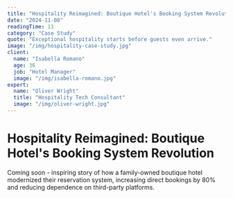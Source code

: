 ```yaml
---
title: "Hospitality Reimagined: Boutique Hotel's Booking System Revolution"
date: "2024-11-08"
readingTime: 11
category: "Case Study"
quote: "Exceptional hospitality starts before guests even arrive."
image: "/img/hospitality-case-study.jpg"
client:
  name: "Isabella Romano"
  age: 36
  job: "Hotel Manager"
  image: "/img/isabella-romano.jpg"
expert:
  name: "Oliver Wright"
  title: "Hospitality Tech Consultant"
  image: "/img/oliver-wright.jpg"
---
```


# Hospitality Reimagined: Boutique Hotel's Booking System Revolution

Coming soon - inspiring story of how a family-owned boutique hotel modernized their reservation system, increasing direct bookings by 80% and reducing dependence on third-party platforms.